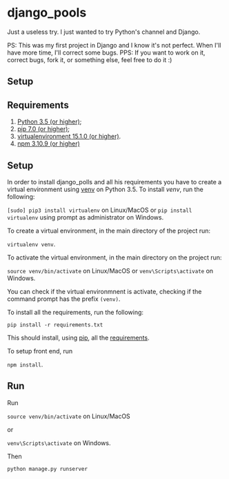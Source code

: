 # django_pools
Just a useless try. I just wanted to try Python's channel and Django.

PS: This was my first project in Django and I know it's not perfect. When I'll have more time, I'll correct some bugs.
PPS: If you want to work on it, correct bugs, fork it, or something else, feel free to do it :)

## Setup

## Requirements

1. [Python 3.5 (or higher)](https://www.python.org/);
2. [pip 7.0 (or higher)](https://pip.pypa.io/en/stable/);
3. [virtualenvironment 15.1.0 (or higher)](https://docs.python.org/3/library/venv.html).
4. [npm 3.10.9 (or higher)](https://www.npmjs.com/)

## Setup
In order to install django_polls and all his requirements you have to create a virtual environment using [venv](https://virtualenv.pypa.io/en/stable/) on Python 3.5.
To install *venv*, run the following:

`[sudo] pip3 install virtualenv` on Linux/MacOS
or
`pip install virtualenv` using prompt as administrator on Windows.

To create a virtual environment, in the main directory of the project run:

`virtualenv venv`.

To activate the virtual environment, in the main directory on the project run:

`source venv/bin/activate` on Linux/MacOS
or
`venv\Scripts\activate` on Windows.

You can check if the virtual environmnent is activate, checking if the command prompt has the prefix `(venv)`.

To install all the requirements, run the following:

`pip install -r requirements.txt`

This should install, using [pip](https://pypi.python.org/pypi/pip), all the [requirements](#requirements).

To setup front end, run

`npm install`.

## Run

Run

`source venv/bin/activate` on Linux/MacOS

or

`venv\Scripts\activate` on Windows.

Then

`python manage.py runserver`
